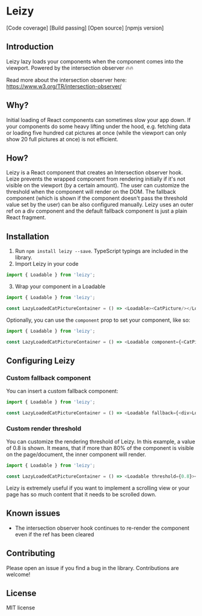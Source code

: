 # Leizy

[Code coverage] [Build passing] [Open source] [npmjs version]

## Introduction

Leizy lazy loads your components when the component comes into the viewport. Powered by the intersection observer :fire::fire:

Read more about the intersection observer here: https://www.w3.org/TR/intersection-observer/

## Why?

Initial loading of React components can sometimes slow your app down. If your components do some heavy lifting under the hood, e.g. fetching data or loading five hundred cat pictures at once (while the viewport can only show 20 full pictures at once) is not efficient.

## How?

Leizy is a React component that creates an Intersection observer hook. Leize prevents the wrapped component from rendering initially if it's not visible on the viewport (by a certain amount). The user can customize the threshold when the component will render on the DOM. The fallback component (which is shown if the component doesn't pass the threshold value set by the user) can be also configured manually. Leizy uses an outer ref on a div component and the default fallback component is just a plain React fragment.

## Installation

1. Run `npm install leizy --save`. TypeScript typings are included in the library.
2. Import Leizy in your code

```typescript
import { Loadable } from 'leizy';
```

3. Wrap your component in a Loadable

```typescript
import { Loadable } from 'leizy';

const LazyLoadedCatPictureContainer = () => <Loadable><CatPicture/></Loadable>
```

Optionally, you can use the `component` prop to set your component, like so:

```typescript
import { Loadable } from 'leizy';

const LazyLoadedCatPictureContainer = () => <Loadable component={<CatPicture/>}/>
```

## Configuring Leizy

### Custom fallback component

You can insert a custom fallback component:

```typescript
import { Loadable } from 'leizy';

const LazyLoadedCatPictureContainer = () => <Loadable fallback={<div>Loading...</div>}><CatPicture/></Loadable>
```

### Custom render threshold

You can customize the rendering threshold of Leizy. In this example, a value of 0.8 is shown. It means, that if more than 80% of the component is visible on the page/document, the inner component will render.

```typescript
import { Loadable } from 'leizy';

const LazyLoadedCatPictureContainer = () => <Loadable threshold={0.8}><CatPicture/></Loadable>
```

Leizy is extremely useful if you want to implement a scrolling view or your page has so much content that it needs to be scrolled down.

## Known issues

- The intersection observer hook continues to re-render the component even if the ref has been cleared

## Contributing

Please open an issue if you find a bug in the library. Contributions are welcome!

## License

MIT license
